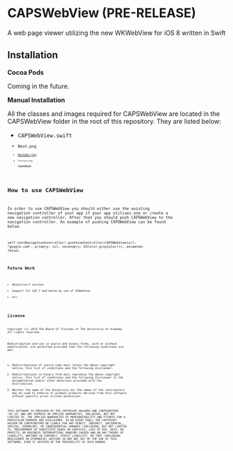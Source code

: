 CAPSWebView (PRE-RELEASE)
=========================

A web page viewer utilizing the new WKWebView for iOS 8 written in Swift

## Installation

**Cocoa Pods**

Coming in the future.

**Manual Installation**

All the classes and images required for CAPSWebView are located in the CAPSWebView folder in the root of this repository. They are listed below:

* <code>CAPSWebView.swift<code>
* <code>Next.png<code>
* <code>Next@2x.png<code>
* <code>Previous.png<code>
* <code>Previous@2x.png<code>

## How to use CAPSWebView

In order to use CAPSWebView you should either use the existing navigation controller of your app if your app utilizes one or create a new navigation controller. After that you should push CAPSWebView to the navigation controller. An example of pushing CAPSWebView can be found below.

<code>self.testNavigationController!.pushViewController(CAPSWebView(url: "google.com", primary: nil, secondary: UIColor.grayColor()), animated: false)<code>

## Future Work

* Objective-C version
* Support for iOS 7 and below by use of UIWebView
* etc.

## License ##

Copyright (c) 2014 The Board of Trustees of The University of Alabama
All rights reserved.

Redistribution and use in source and binary forms, with or without
modification, are permitted provided that the following conditions
are met:

 1. Redistributions of source code must retain the above copyright
    notice, this list of conditions and the following disclaimer.
 2. Redistributions in binary form must reproduce the above copyright
    notice, this list of conditions and the following disclaimer in the
    documentation and/or other materials provided with the distribution.
 3. Neither the name of the University nor the names of the contributors
    may be used to endorse or promote products derived from this software
    without specific prior written permission.

THIS SOFTWARE IS PROVIDED BY THE COPYRIGHT HOLDERS AND CONTRIBUTORS
"AS IS" AND ANY EXPRESS OR IMPLIED WARRANTIES, INCLUDING, BUT NOT
LIMITED TO, THE IMPLIED WARRANTIES OF MERCHANTABILITY AND FITNESS
FOR A PARTICULAR PURPOSE ARE DISCLAIMED. IN NO EVENT SHALL
THE COPYRIGHT HOLDER OR CONTRIBUTORS BE LIABLE FOR ANY DIRECT,
INDIRECT, INCIDENTAL, SPECIAL, EXEMPLARY, OR CONSEQUENTIAL DAMAGES
(INCLUDING, BUT NOT LIMITED TO, PROCUREMENT OF SUBSTITUTE GOODS OR
SERVICES; LOSS OF USE, DATA, OR PROFITS; OR BUSINESS INTERRUPTION)
HOWEVER CAUSED AND ON ANY THEORY OF LIABILITY, WHETHER IN CONTRACT,
STRICT LIABILITY, OR TORT (INCLUDING NEGLIGENCE OR OTHERWISE)
ARISING IN ANY WAY OUT OF THE USE OF THIS SOFTWARE, EVEN IF ADVISED
OF THE POSSIBILITY OF SUCH DAMAGE.
